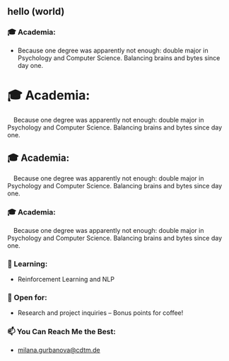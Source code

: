 ## hello (world)

### 🎓 Academia:
- Because one degree was apparently not enough: double major in Psychology and Computer Science. Balancing brains and bytes since day one.

# <span style="margin-bottom: 0;">🎓 Academia:</span>
<span style="display: block; text-indent: 1em;">Because one degree was apparently not enough: double major in Psychology and Computer Science. Balancing brains and bytes since day one.</span>

## <span style="margin-bottom: 0;">🎓 Academia:</span>
<span style="display: block; text-indent: 1em;">Because one degree was apparently not enough: double major in Psychology and Computer Science. Balancing brains and bytes since day one.</span>

### <span style="margin-bottom: 0;">🎓 Academia:</span>
<span style="display: block; text-indent: 1em;">Because one degree was apparently not enough: double major in Psychology and Computer Science. Balancing brains and bytes since day one.</span>


### 🔭 Learning:
- Reinforcement Learning and NLP 

### 🤝 Open for:
- Research and project inquiries – Bonus points for coffee!

### 📫 You Can Reach Me the Best:
- milana.gurbanova@cdtm.de 



<!--
**milanagm/milanagm** is a ✨ _special_ ✨ repository because its `README.md` (this file) appears on your GitHub profile.

Here are some ideas to get you started:

- 🔭 I’m currently working on 
- 🌱 I’m currently learning ...
- 👯 I’m looking to collaborate on ...
- 🤔 I’m looking for help with ...
- 💬 Ask me about ...
- 📫 How to reach me: ...
- 😄 Pronouns: ...
- ⚡ Fun fact: ...
-->
